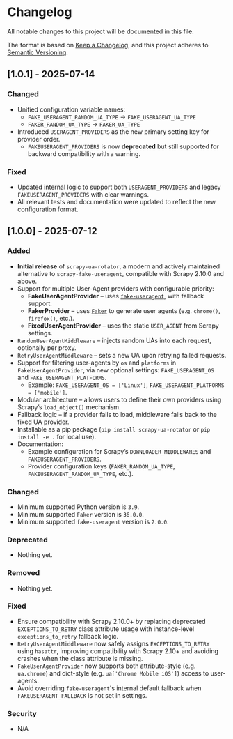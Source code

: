
# Changelog

All notable changes to this project will be documented in this file.

The format is based on [Keep a Changelog](https://keepachangelog.com/en/1.0.0/),
and this project adheres to [Semantic Versioning](https://semver.org/spec/v2.0.0.html).

## [1.0.1] - 2025-07-14

### Changed

- Unified configuration variable names:
  - `FAKE_USERAGENT_RANDOM_UA_TYPE` → `FAKE_USERAGENT_UA_TYPE`
  - `FAKER_RANDOM_UA_TYPE` → `FAKER_UA_TYPE`
- Introduced `USERAGENT_PROVIDERS` as the new primary setting key for provider order.
  - `FAKEUSERAGENT_PROVIDERS` is now **deprecated** but still supported for backward compatibility with a warning.

### Fixed

- Updated internal logic to support both `USERAGENT_PROVIDERS` and legacy `FAKEUSERAGENT_PROVIDERS` with clear warnings.
- All relevant tests and documentation were updated to reflect the new configuration format.

## [1.0.0] - 2025-07-12

### Added

- **Initial release** of `scrapy-ua-rotator`, a modern and actively maintained alternative to `scrapy-fake-useragent`, compatible with Scrapy 2.10.0 and above.
- Support for multiple User-Agent providers with configurable priority:
  - **FakeUserAgentProvider** – uses [`fake-useragent`](https://pypi.org/project/fake-useragent/), with fallback support.
  - **FakerProvider** – uses [`Faker`](https://pypi.org/project/Faker/) to generate user agents (e.g. `chrome()`, `firefox()`, etc.).
  - **FixedUserAgentProvider** – uses the static `USER_AGENT` from Scrapy settings.
- `RandomUserAgentMiddleware` – injects random UAs into each request, optionally per proxy.
- `RetryUserAgentMiddleware` – sets a new UA upon retrying failed requests.
- Support for filtering user-agents by `os` and `platforms` in `FakeUserAgentProvider`, via new optional settings: `FAKE_USERAGENT_OS` and `FAKE_USERAGENT_PLATFORMS`.
  - Example: `FAKE_USERAGENT_OS = ['Linux']`, `FAKE_USERAGENT_PLATFORMS = ['mobile']`.
- Modular architecture – allows users to define their own providers using Scrapy’s `load_object()` mechanism.
- Fallback logic – if a provider fails to load, middleware falls back to the fixed UA provider.
- Installable as a pip package (`pip install scrapy-ua-rotator` or `pip install -e .` for local use).
- Documentation:
  - Example configuration for Scrapy’s `DOWNLOADER_MIDDLEWARES` and `FAKEUSERAGENT_PROVIDERS`.
  - Provider configuration keys (`FAKER_RANDOM_UA_TYPE`, `FAKEUSERAGENT_RANDOM_UA_TYPE`, etc.).

### Changed

- Minimum supported Python version is `3.9`.
- Minimum supported `Faker` version is `36.0.0`.
- Minimum supported `fake-useragent` version is `2.0.0`.

### Deprecated

- Nothing yet.

### Removed

- Nothing yet.

### Fixed

- Ensure compatibility with Scrapy 2.10.0+ by replacing deprecated `EXCEPTIONS_TO_RETRY` class attribute usage with instance-level `exceptions_to_retry` fallback logic.
- `RetryUserAgentMiddleware` now safely assigns `EXCEPTIONS_TO_RETRY` using `hasattr`, improving compatibility with Scrapy 2.10+ and avoiding crashes when the class attribute is missing.
- `FakeUserAgentProvider` now supports both attribute-style (e.g. `ua.chrome`) and dict-style (e.g. `ua['Chrome Mobile iOS']`) access to user-agents.
- Avoid overriding `fake-useragent`'s internal default fallback when `FAKEUSERAGENT_FALLBACK` is not set in settings.

### Security

- N/A
